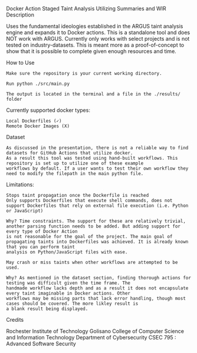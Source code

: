 Docker Action Staged Taint Analysis Utilizing Summaries and WIR
Description

Uses the fundamental ideologies established in the ARGUS taint analysis engine and expands it to Docker actions.
This is a standalone tool and does NOT work with ARGUS. Currently only works with select projects and is not tested
on industry-datasets. This is meant more as a proof-of-concept to show that it is possible to complete given enough resources
and time.

How to Use

    Make sure the repository is your current working directory.

    Run python ./src/main.py

    The output is located in the terminal and a file in the ./results/ folder

Currently supported docker types: 

    Local Dockerfiles (✓)
    Remote Docker Images (X)

Dataset

    As discussed in the presentation, there is not a reliable way to find datasets for GitHub Actions that utilize docker. 
    As a result this tool was tested using hand-built workflows. This repository is set up to utilize one of these example 
    workflows by default. If a user wants to test their own workflow they need to modify the filepath in the main python file.

Limitations: 

    Stops taint propagation once the Dockerfile is reached
    Only supports Dockerfiles that execute shell commands, does not support Dockerfiles that rely on external file execution (i.e. Python or JavaScript)

    Why? Time constraints. The support for these are relatively trivial, another parsing function needs to be added. But adding support for every type of Docker Action
    is not reasonable for the goal of the project. The main goal of propagating taints into Dockerfiles was achieved. It is already known that you can perform taint
    analysis on Python/JavaScript files with ease.

    May crash or miss taints when other workflows are attempted to be used.

    Why? As mentioned in the dataset section, finding thorough actions for testing was difficult given the time frame. The 
    handmade workflow lacks depth and as a result it does not encapsulate every taint imaginable in Docker actions. Other
    workflows may be missing parts that lack error handling, though most cases should be covered. The more likley result is
    a blank result being displayed.
    

Credits

Rochester Institute of Technology Golisano College of Computer Science and Information Technology Department of Cybersecurity CSEC 795 : Advanced Software Security
